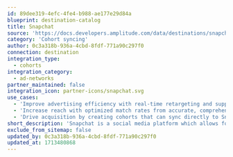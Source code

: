 ```yaml
---
id: 89dee319-4efc-4fe4-b988-ae177e29d84a
blueprint: destination-catalog
title: Snapchat
source: 'https://docs.developers.amplitude.com/data/destinations/snapchat'
category: 'Cohort syncing'
author: 0c3a318b-936a-4cbd-8fdf-771a90c297f0
connection: destination
integration_type:
  - cohorts
integration_category:
  - ad-networks
partner_maintained: false
integration_icon: partner-icons/snapchat.svg
use_cases:
  - 'Improve advertising efficiency with real-time retargeting and suppression.'
  - 'Increase reach with optimized match rates from accurate, comprehensive customer profiles.'
  - 'Drive acquisition by creating cohorts that can sync directly to Snapchat Ads.'
short_description: 'Snapchat is a social media platform which allows for sending of multimedia and text messages. Users can create Snap Ads or campaigns and measure results. Users can set audiences and reach for campaigns based on various demographics or data.'
exclude_from_sitemap: false
updated_by: 0c3a318b-936a-4cbd-8fdf-771a90c297f0
updated_at: 1713480868
---
```

